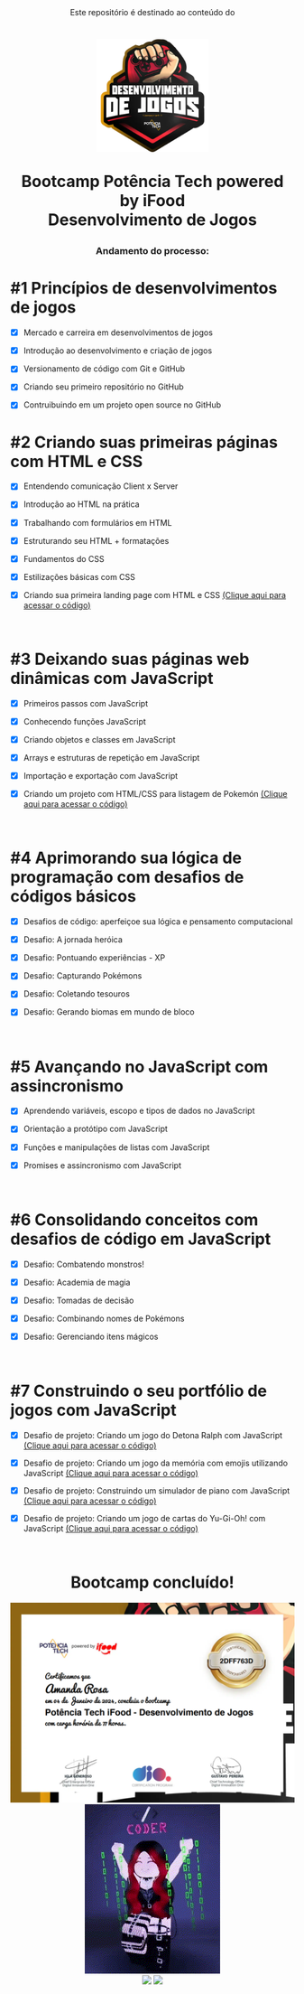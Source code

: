 <div align="center">
Este repositório é destinado ao conteúdo do 



<h1><img height="200vh" src="imagens/logo.png">

Bootcamp Potência Tech powered by iFood <br/> Desenvolvimento de Jogos</h1>

<h3> Andamento do processo:</h3>


</div>

# #1 Princípios de desenvolvimentos de jogos

  - [x] Mercado e carreira em desenvolvimentos de jogos

  - [x] Introdução ao desenvolvimento e criação de jogos

  - [x] Versionamento de código com Git e GitHub

  - [x] Criando seu primeiro repositório no GitHub

  - [x] Contruibuindo em um projeto open source no GitHub


# #2 Criando suas primeiras páginas com HTML e CSS

  - [x] Entendendo comunicação Client x Server

  - [x] Introdução ao HTML na prática

  - [x] Trabalhando com formulários em HTML

  - [x] Estruturando seu HTML + formatações

  - [x] Fundamentos do CSS

  - [x] Estilizações básicas com CSS
  
  - [x] Criando sua primeira landing page com HTML e CSS [(Clique aqui para acessar o código)](https://github.com/amandaiscoding/bootcamp-potencia-tech-powered-by-ifood/tree/main/landing-page)

  <br/>
 

# #3 Deixando suas páginas web dinâmicas com JavaScript

  - [x] Primeiros passos com JavaScript

  - [x] Conhecendo funções JavaScript

  - [x] Criando objetos e classes em JavaScript

  - [x] Arrays e estruturas de repetição em JavaScript

  - [x] Importação e exportação com JavaScript

  - [x] Criando um projeto com HTML/CSS para listagem de Pokemón [(Clique aqui para acessar o código)](https://github.com/amandaiscoding/bootcamp-potencia-tech-powered-by-ifood/tree/main/listagem-pokemons)

  <br/>

# #4 Aprimorando sua lógica de programação com desafios de códigos básicos

  - [x] Desafios de código: aperfeiçoe sua lógica e pensamento computacional

  - [x] Desafio: A jornada heróica

  - [x] Desafio: Pontuando experiências - XP

  - [x] Desafio: Capturando Pokémons
  
  - [x] Desafio: Coletando tesouros

  - [x] Desafio: Gerando biomas em mundo de bloco

 <br/>

# #5 Avançando no JavaScript com assincronismo

  - [x] Aprendendo variáveis, escopo e tipos de dados no JavaScript

  - [x] Orientação a protótipo com JavaScript

  - [x] Funções e manipulações de listas com JavaScript

  - [x] Promises e assincronismo com JavaScript
  
 <br/>

# #6 Consolidando conceitos com desafios de código em JavaScript

  - [x] Desafio: Combatendo monstros!

  - [x] Desafio: Academia de magia

  - [x] Desafio: Tomadas de decisão

  - [x] Desafio: Combinando nomes de Pokémons

  - [x] Desafio: Gerenciando itens mágicos

 <br/>

# #7 Construindo o seu portfólio de jogos com JavaScript

  - [x] Desafio de projeto: Criando um jogo do Detona Ralph com JavaScript [(Clique aqui para acessar o código)](https://github.com/amandaiscoding/bootcamp-potencia-tech-powered-by-ifood/tree/main/detona-ralph)

  - [x] Desafio de projeto: Criando um jogo da memória com emojis utilizando JavaScript [(Clique aqui para acessar o código)](https://github.com/amandaiscoding/bootcamp-potencia-tech-powered-by-ifood/tree/main/jogo-da-memoria)

  - [x] Desafio de projeto: Construindo um simulador de piano com JavaScript [(Clique aqui para acessar o código)](https://github.com/amandaiscoding/bootcamp-potencia-tech-powered-by-ifood/tree/main/piano)

  - [x] Desafio de projeto: Criando um jogo de cartas do Yu-Gi-Oh! com JavaScript [(Clique aqui para acessar o código)](https://github.com/amandaiscoding/bootcamp-potencia-tech-powered-by-ifood/tree/main/yu-gi-oh)

 <br/>

<div align="center">

# Bootcamp concluído!

<img src="./imagens/certificado.png">
<br>
  <img height="300vh" src="./imagens/roblox-happy.gif">
  <br>
  <a href="https://www.linkedin.com/in/amandaiscoding"><img height="25vh" src="https://github.com/leticiapalaro/leticiapalaro/blob/main/linkedin.png?raw=true"></a>
  <a href = "amandahaggerty6@gmail.com"><img height="25vh" src="https://github.com/leticiapalaro/leticiapalaro/blob/main/contato.png?raw=true"></a><br>

</div>
